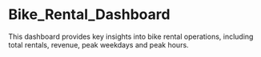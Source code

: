 # Bike_Rental_Dashboard
This dashboard provides key insights into bike rental operations, including total rentals, revenue, peak weekdays and peak hours.
